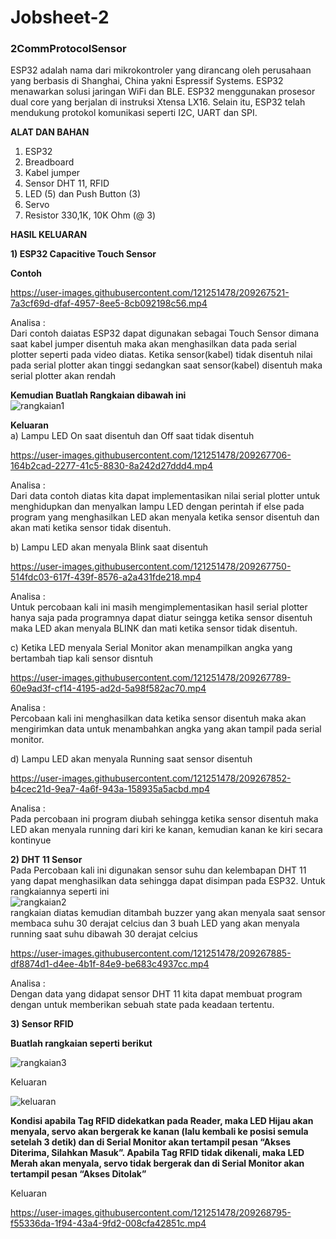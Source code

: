 # Jobsheet-2

### 2CommProtocolSensor

ESP32 adalah nama dari mikrokontroler yang dirancang oleh perusahaan yang berbasis di Shanghai, China yakni Espressif Systems. ESP32 menawarkan solusi jaringan WiFi dan BLE. ESP32 menggunakan prosesor dual core yang berjalan di instruksi Xtensa LX16. Selain itu, ESP32 telah mendukung protokol komunikasi seperti I2C, UART dan SPI.

**ALAT DAN BAHAN**
1) ESP32
2) Breadboard
3) Kabel jumper
4) Sensor DHT 11, RFID
5) LED (5) dan Push Button (3)
6) Servo
7) Resistor 330,1K, 10K Ohm (@ 3)

**HASIL KELUARAN**

**1) ESP32 Capacitive Touch Sensor**

**Contoh**



https://user-images.githubusercontent.com/121251478/209267521-7a3cf69d-dfaf-4957-8ee5-8cb092198c56.mp4



Analisa : <br />
Dari contoh daiatas ESP32 dapat digunakan sebagai Touch Sensor dimana saat kabel jumper disentuh maka akan menghasilkan data pada serial plotter seperti pada video diatas. Ketika sensor(kabel) tidak disentuh nilai pada serial plotter akan tinggi sedangkan saat sensor(kabel) disentuh maka serial plotter akan rendah

**Kemudian Buatlah Rangkaian dibawah ini** <br />
![rangkaian1](https://user-images.githubusercontent.com/121251478/209268393-dfbf6276-c088-42fc-bb0a-81aa679456a3.png)
<br />

**Keluaran** <br />
a) Lampu LED On saat disentuh dan Off saat tidak disentuh <br />


https://user-images.githubusercontent.com/121251478/209267706-164b2cad-2277-41c5-8830-8a242d27ddd4.mp4


Analisa : <br />
Dari data contoh diatas kita dapat implementasikan nilai serial plotter untuk menghidupkan dan menyalkan lampu LED dengan perintah if else pada program yang menghasilkan LED akan menyala ketika sensor disentuh dan akan mati ketika sensor tidak disentuh. <br />

b) Lampu LED akan menyala Blink saat disentuh <br />


https://user-images.githubusercontent.com/121251478/209267750-514fdc03-617f-439f-8576-a2a431fde218.mp4


Analisa : <br />
Untuk percobaan kali ini masih mengimplementasikan hasil serial plotter hanya saja pada programnya dapat diatur seingga ketika sensor disentuh maka LED akan menyala BLINK dan mati ketika sensor tidak disentuh. <br />

c) Ketika LED menyala Serial Monitor akan menampilkan angka yang bertambah tiap kali sensor disntuh <br />


https://user-images.githubusercontent.com/121251478/209267789-60e9ad3f-cf14-4195-ad2d-5a98f582ac70.mp4


Analisa : <br />
Percobaan kali ini menghasilkan data ketika sensor disentuh maka akan mengirimkan data untuk menambahkan angka yang akan tampil pada serial monitor. <br />

d) Lampu LED akan menyala Running saat sensor disentuh <br />


https://user-images.githubusercontent.com/121251478/209267852-b4cec21d-9ea7-4a6f-943a-158935a5acbd.mp4


Analisa : <br />
Pada percobaan ini program diubah sehingga ketika sensor disentuh maka LED akan menyala running dari kiri ke kanan, kemudian kanan ke kiri secara kontinyue <br />

**2) DHT 11 Sensor** <br />
Pada Percobaan kali ini digunakan sensor suhu dan kelembapan DHT 11 yang dapat menghasilkan data sehingga dapat disimpan pada ESP32. Untuk rangkaiannya seperti ini <br />
![rangkaian2](https://user-images.githubusercontent.com/121251478/209268461-f4c80920-d443-4e8c-ac54-d66377b2a4c1.png)
<br />
rangkaian diatas kemudian ditambah buzzer yang akan menyala saat sensor membaca suhu 30 derajat celcius dan 3 buah LED yang akan menyala running saat suhu dibawah 30 derajat celcius <br />


https://user-images.githubusercontent.com/121251478/209267885-df8874d1-d4ee-4b1f-84e9-be683c4937cc.mp4


Analisa : <br />
Dengan data yang didapat sensor DHT 11 kita dapat membuat program dengan untuk memberikan sebuah state pada keadaan tertentu. <br />

**3) Sensor RFID**

**Buatlah rangkaian seperti berikut**


![rangkaian3](https://user-images.githubusercontent.com/121251478/209268482-66693de2-931e-477d-a94c-2f8bbcf69486.png)


Keluaran 

![keluaran](https://user-images.githubusercontent.com/121251478/209268495-bbcca170-46a8-4be8-9f27-8ff71e120e6d.png)


**Kondisi apabila Tag RFID didekatkan pada Reader, maka LED Hijau akan menyala, servo akan bergerak ke kanan (lalu kembali ke posisi semula setelah 3 detik) dan di Serial Monitor akan tertampil pesan “Akses Diterima, Silahkan Masuk”. Apabila Tag RFID tidak dikenali, maka LED Merah akan menyala, servo tidak bergerak dan di Serial Monitor akan tertampil pesan “Akses Ditolak”**

Keluaran 

https://user-images.githubusercontent.com/121251478/209268795-f55336da-1f94-43a4-9fd2-008cfa42851c.mp4





